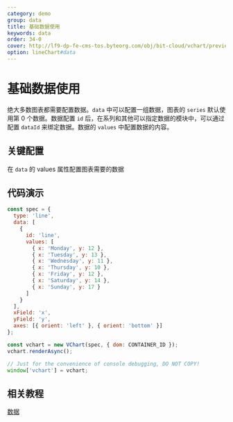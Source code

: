 ```yaml
---
category: demo
group: data
title: 基础数据使用
keywords: data
order: 34-0
cover: http://lf9-dp-fe-cms-tos.byteorg.com/obj/bit-cloud/vchart/preview/data/basic-data.png
option: lineChart#data
---
```


# 基础数据使用

绝大多数图表都需要配置数据。`data` 中可以配置一组数据，图表的 `series` 默认使用第 0 个数据。数据配置 `id` 后，在系列和其他可以指定数据的模块中，可以通过配置 `dataId` 来绑定数据。数据的 `values` 中配置数据的内容。

## 关键配置

在 `data` 的 values 属性配置图表需要的数据

## 代码演示

```javascript livedemo
const spec = {
  type: 'line',
  data: [
    {
      id: 'line',
      values: [
        { x: 'Monday', y: 12 },
        { x: 'Tuesday', y: 13 },
        { x: 'Wednesday', y: 11 },
        { x: 'Thursday', y: 10 },
        { x: 'Friday', y: 12 },
        { x: 'Saturday', y: 14 },
        { x: 'Sunday', y: 17 }
      ]
    }
  ],
  xField: 'x',
  yField: 'y',
  axes: [{ orient: 'left' }, { orient: 'bottom' }]
};

const vchart = new VChart(spec, { dom: CONTAINER_ID });
vchart.renderAsync();

// Just for the convenience of console debugging, DO NOT COPY!
window['vchart'] = vchart;
```

## 相关教程

[数据](link)
